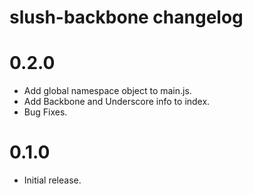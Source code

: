 # slush-backbone changelog

# 0.2.0

- Add global namespace object to main.js.
- Add Backbone and Underscore info to index.
- Bug Fixes.

# 0.1.0

- Initial release.
